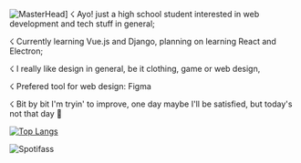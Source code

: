 ![MasterHead](https://i.imgur.com/cmQcrT7.png)]
☇ Ayo! just a high school student interested in web development and tech stuff in general;

☇ Currently learning Vue.js and Django, planning on learning React and Electron;

☇ I really like design in general, be it clothing, game or web design, 

☇ Prefered tool for web design: Figma

☇ Bit by bit I'm tryin' to improve, one day maybe I'll be satisfied, but today's not that day 👻

[![Top Langs](https://github-readme-stats.vercel.app/api/top-langs/?username=GustavodePaulaGorges&layout=compact)](https://github.com/anuraghazra/github-readme-stats)

![Spotifass](https://spotify-recently-played-readme.vercel.app/api?user=98sxfxj2y7k7vzye4qo05kntf)

